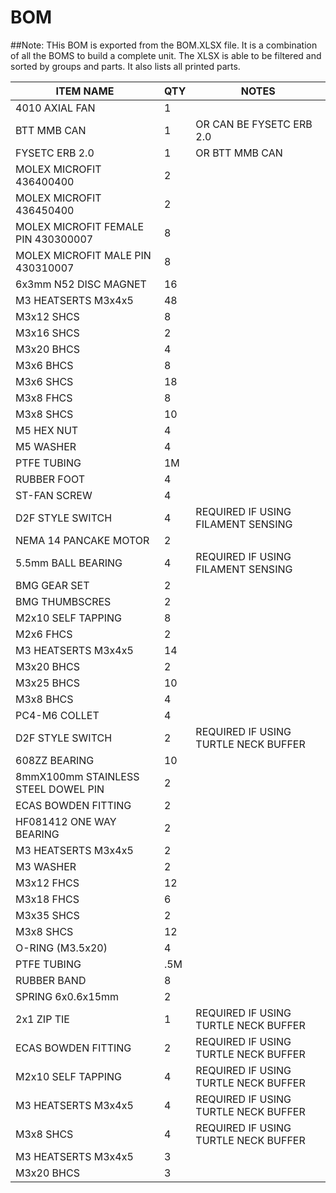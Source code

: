 # BOM

##Note: THis BOM is exported from the BOM.XLSX file. It is a combination of all the BOMS to build a complete unit. The XLSX is able to be filtered and sorted by groups and parts. It also lists all printed parts. 

ITEM NAME | QTY | NOTES
--- | --- | ---
4010 AXIAL FAN | 1 | 
BTT MMB CAN | 1 | OR CAN BE FYSETC ERB 2.0
FYSETC ERB 2.0 | 1 | OR BTT MMB CAN
MOLEX MICROFIT 436400400 | 2 | 
MOLEX MICROFIT 436450400 | 2 | 
MOLEX MICROFIT FEMALE PIN 430300007 | 8 | 
MOLEX MICROFIT MALE PIN 430310007 | 8 | 
6x3mm N52 DISC MAGNET | 16 | 
M3 HEATSERTS M3x4x5 | 48 | 
M3x12 SHCS | 8 | 
M3x16 SHCS | 2 | 
M3x20 BHCS | 4 | 
M3x6 BHCS | 8 | 
M3x6 SHCS | 18 | 
M3x8 FHCS | 8 | 
M3x8 SHCS | 10 | 
M5 HEX NUT | 4 | 
M5 WASHER | 4 | 
PTFE TUBING | 1M | 
RUBBER FOOT | 4 | 
ST-FAN SCREW | 4 | 
D2F STYLE SWITCH | 4 | REQUIRED IF USING FILAMENT SENSING
NEMA 14 PANCAKE MOTOR | 2 | 
5.5mm BALL BEARING | 4 | REQUIRED IF USING FILAMENT SENSING
BMG GEAR SET | 2 | 
BMG THUMBSCRES | 2 | 
M2x10 SELF TAPPING | 8 | 
M2x6 FHCS | 2 | 
M3 HEATSERTS M3x4x5 | 14 | 
M3x20 BHCS | 2 | 
M3x25 BHCS | 10 | 
M3x8 BHCS | 4 | 
PC4-M6 COLLET | 4 | 
D2F STYLE SWITCH | 2 | REQUIRED IF USING TURTLE NECK BUFFER
608ZZ BEARING | 10 | 
8mmX100mm STAINLESS STEEL DOWEL PIN | 2 | 
ECAS BOWDEN FITTING | 2 | 
HF081412 ONE WAY BEARING | 2 | 
M3 HEATSERTS M3x4x5 | 2 | 
M3 WASHER | 2 | 
M3x12 FHCS | 12 | 
M3x18 FHCS | 6 | 
M3x35 SHCS | 2 | 
M3x8 SHCS | 12 | 
O-RING (M3.5x20) | 4 | 
PTFE TUBING | .5M | 
RUBBER BAND | 8 | 
SPRING 6x0.6x15mm | 2 | 
2x1 ZIP TIE | 1 | REQUIRED IF USING TURTLE NECK BUFFER
ECAS BOWDEN FITTING | 2 | REQUIRED IF USING TURTLE NECK BUFFER
M2x10 SELF TAPPING | 4 | REQUIRED IF USING TURTLE NECK BUFFER
M3 HEATSERTS M3x4x5 | 4 | REQUIRED IF USING TURTLE NECK BUFFER
M3x8 SHCS | 4 | REQUIRED IF USING TURTLE NECK BUFFER
M3 HEATSERTS M3x4x5 | 3 | 
M3x20 BHCS | 3 | 
